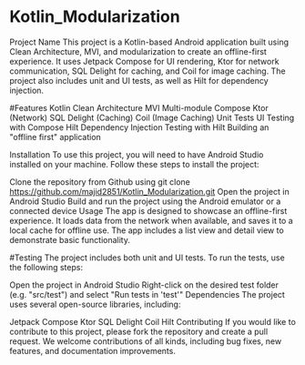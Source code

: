 # Kotlin_Modularization

Project Name
This project is a Kotlin-based Android application built using Clean Architecture, MVI, and modularization to create an offline-first experience. It uses Jetpack Compose for UI rendering, Ktor for network communication, SQL Delight for caching, and Coil for image caching. The project also includes unit and UI tests, as well as Hilt for dependency injection.



#Features
Kotlin
Clean Architecture
MVI
Multi-module
Compose
Ktor (Network)
SQL Delight (Caching)
Coil (Image Caching)
Unit Tests
UI Testing with Compose
Hilt Dependency Injection
Testing with Hilt
Building an "offline first" application


Installation
To use this project, you will need to have Android Studio installed on your machine. Follow these steps to install the project:

Clone the repository from Github using git clone https://github.com/majid2851/Kotlin_Modularization.git
Open the project in Android Studio
Build and run the project using the Android emulator or a connected device
Usage
The app is designed to showcase an offline-first experience. It loads data from the network when available, and saves it to a local cache for offline use. The app includes a list view and detail view to demonstrate basic functionality.

#Testing
The project includes both unit and UI tests. To run the tests, use the following steps:

Open the project in Android Studio
Right-click on the desired test folder (e.g. "src/test") and select "Run tests in 'test'"
Dependencies
The project uses several open-source libraries, including:

Jetpack Compose
Ktor
SQL Delight
Coil
Hilt
Contributing
If you would like to contribute to this project, please fork the repository and create a pull request. We welcome contributions of all kinds, including bug fixes, new features, and documentation improvements.
